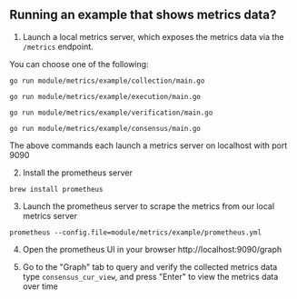 ## Running an example that shows metrics data?

1. Launch a local metrics server, which exposes the metrics data via the `/metrics` endpoint.

You can choose one of the following:
```
go run module/metrics/example/collection/main.go
```
```
go run module/metrics/example/execution/main.go
```
```
go run module/metrics/example/verification/main.go
```
```
go run module/metrics/example/consensus/main.go
```
The above commands each launch a metrics server on localhost with port 9090

2. Install the prometheus server
```
brew install prometheus
```

3. Launch the prometheus server to scrape the metrics from our local metrics server
```
prometheus --config.file=module/metrics/example/prometheus.yml
```

4. Open the prometheus UI in your browser
http://localhost:9090/graph

5. Go to the "Graph" tab to query and verify the collected metrics data
type `consensus_cur_view`, and press "Enter" to view the metrics data over time
